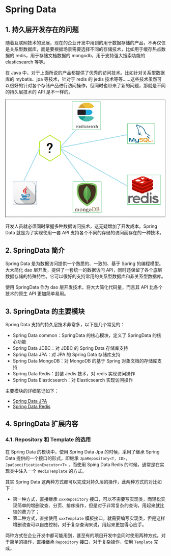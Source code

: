# Spring Data

## 1. 持久层开发存在的问题

随着互联网技术的发展，现在的企业开发中用到的用于数据存储的产品，不再仅仅是关系型数据库，而是要根据场景需要选择不同的存储技术，比如用于缓存热点数据的 redis，用于存储文档数据的 mongodb，用于支持强大搜索功能的 elasticsearch 等等。

在 Java 中，对于上面所说的产品都提供了优秀的访问技术。比如针对关系型数据库的 mybatis、jpa 等技术，针对于 redis 的 jedis 技术等等……这些技术虽然可以很好的针对各个存储产品进行访问操作，但同时也带来了新的问题，那就是不同的持久层技术的 API 是不一样的。

![](images/151014721220242.png)

开发人员就必须同时掌握多种数据访问技术，这无疑增加了开发成本。Spring Data 就是为了实现使用一套 API 支持各个不同的存储的访问而存在的一种技术。

## 2. SpringData 简介

Spring Data 是为数据访问提供一个熟悉的、一致的、基于 Spring 的编程模型。大大简化 dao 层开发，提供了一套统一的数据访问 API，同时还保留了各个底层数据存储的特殊特性。它可以很好的支持常用的关系型数据库和非关系型数据库。

使用 SpringData 作为 dao 层开发技术，将大大简化代码量，而且其 API 比各个技术的原生 API 更加简单易用。

## 3. SpringData 的主要模块

Spring Data 支持的持久层技术非常多，以下是几个常见的：

- Spring Data common：SpringData 的核心模块，定义了 SpringData 的核心功能
- Spring Data JDBC：对 JDBC 的 Spring Data 存储库支持
- Spring Data JPA：对 JPA 的 Spring Data 存储库支持
- Spring Data MongoDB：对 MongoDB 的基于 Spring 对象文档的存储库支持
- Spring Data Redis：封装 Jedis 技术，对 redis 实现访问操作
- Spring Data Elasticsearch：对 Elasticsearch 实现访问操作

主要模块的详细笔记如下：

- [Spring Data JPA](/后端框架/Spring-Data/Spring-Data-JPA)
- [Spring Data Redis](/后端框架/Spring-Data/Spring-Data-Redis)

## 4. SpringData 扩展内容

### 4.1. Repository 和 Template 的选用

在 Spring Data 的模块中，使用 Spring Data Jpa 的时候，采用了继承 Spring Data 提供的一个接口的形式，即继承 `JpaRepository<T, ID>, JpaSpecificationExecutor<T>` ，而使用 Sping Data Redis 的时候，通常是在实现类中注入一个 `RedisTemplate` 的方式。

其实 Spring Data 这两种方式都可以完成对持久层的操作，此两种方式的对比如下：

- 第一种方式，直接继承 `xxxRepository` 接口，可以不需要写实现类，而轻松实现简单的增删改查、分页、排序操作，但是对于非常复杂的查询，用起来就比较的费力了；
- 第二种方式，直接使用 `xxxTemplate` 模板接口，就需要编写实现类，但是这样增删改查可以自由控制，对于复杂查询来说，用起来更加得心应手。

两种方式在企业开发中都可能用到，甚至有的项目开发中会同时使用两种方式。对于简单的操作，直接继承 `Repository` 接口，对于复杂操作，使用 `Template` 完成。
